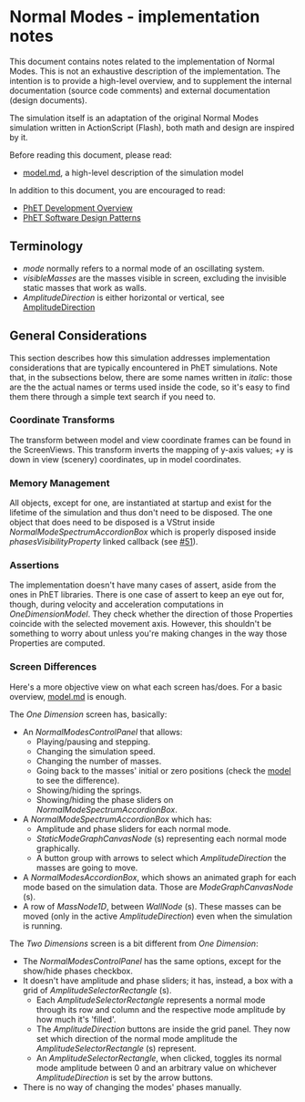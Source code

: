 # Normal Modes - implementation notes

This document contains notes related to the implementation of Normal Modes. 
This is not an exhaustive description of the implementation.  The intention is 
to provide a high-level overview, and to supplement the internal documentation 
(source code comments) and external documentation (design documents).

The simulation itself is an adaptation of the original Normal Modes simulation
written in ActionScript (Flash), both math and design are inspired by it.

Before reading this document, please read:
* [model.md](https://github.com/phetsims/normal-modes/blob/master/doc/model.md), a high-level description of the simulation model

In addition to this document, you are encouraged to read: 
* [PhET Development Overview](https://github.com/phetsims/phet-info/blob/master/doc/phet-development-overview.md)  
* [PhET Software Design Patterns](https://github.com/phetsims/phet-info/blob/master/doc/phet-software-design-patterns.md)

## Terminology
* _mode_ normally refers to a normal mode of an oscillating system.
* _visibleMasses_ are the masses visible in screen, excluding the invisible static masses that work as walls.
* _AmplitudeDirection_ is either horizontal or vertical, see [AmplitudeDirection](https://github.com/phetsims/normal-modes/blob/master/js/common/model/AmplitudeDirection.js)

## General Considerations

This section describes how this simulation addresses implementation considerations that are typically encountered in PhET simulations.
Note that, in the subsections below, there are some names written in _italic_: those are the the actual names or terms used inside the code, so it's easy to find them there through a simple text search if you need to.

### Coordinate Transforms
The transform between model and view coordinate frames can be found in the ScreenViews. This transform inverts the mapping of y-axis values; +y is down in view (scenery) coordinates, up in model coordinates.

### Memory Management

All objects, except for one, are instantiated at startup and exist for the lifetime of the simulation and thus don't need to be disposed.
The one object that does need to be disposed is a VStrut inside _NormalModeSpectrumAccordionBox_ which is properly disposed inside _phasesVisibilityProperty_ linked callback (see [#51](https://github.com/phetsims/normal-modes/issues/51)).

### Assertions

The implementation doesn't have many cases of assert, aside from the ones in PhET libraries. 
There is one case of assert to keep an eye out for, though, during velocity and acceleration computations in _OneDimensionModel_. They check whether the direction of those Properties coincide with the selected movement axis. However, this shouldn't be something to worry about unless you're making changes in the way those Properties are computed.

### Screen Differences

Here's a more objective view on what each screen has/does. For a basic overview, [model.md](https://github.com/phetsims/normal-modes/blob/master/doc/model.md) is enough.

The _One Dimension_ screen has, basically:
* An _NormalModesControlPanel_ that allows:
    * Playing/pausing and stepping.
    * Changing the simulation speed.
    * Changing the number of masses.
    * Going back to the masses' initial or zero positions (check the [model](https://github.com/phetsims/normal-modes/blob/master/doc/model.md) to see the difference).
    * Showing/hiding the springs.
    * Showing/hiding the phase sliders on _NormalModeSpectrumAccordionBox_.
* A _NormalModeSpectrumAccordionBox_ which has:
    * Amplitude and phase sliders for each normal mode.
    * _StaticModeGraphCanvasNode_ (s) representing each normal mode graphically.
    * A button group with arrows to select which _AmplitudeDirection_ the masses are going to move.
* A _NormalModesAccordionBox_, which shows an animated graph for each mode based on the simulation data. Those are _ModeGraphCanvasNode_ (s).
* A row of _MassNode1D_, between _WallNode_ (s). These masses can be moved (only in the active _AmplitudeDirection_) even when the simulation is running.

The _Two Dimensions_ screen is a bit different from _One Dimension_:
* The _NormalModesControlPanel_ has the same options, except for the show/hide phases checkbox.
* It doesn't have amplitude and phase sliders; it has, instead, a box with a grid of _AmplitudeSelectorRectangle_ (s).
    * Each _AmplitudeSelectorRectangle_ represents a normal mode through its row and column and the respective mode amplitude by how much it's 'filled'.
    * The _AmplitudeDirection_ buttons are inside the grid panel. They now set which direction of the normal mode amplitude the _AmplitudeSelectorRectangle_ (s) represent.
    * An _AmplitudeSelectorRectangle_, when clicked, toggles its normal mode amplitude between 0 and an arbitrary value on whichever _AmplitudeDirection_ is set by the arrow buttons.
* There is no way of changing the modes' phases manually.
